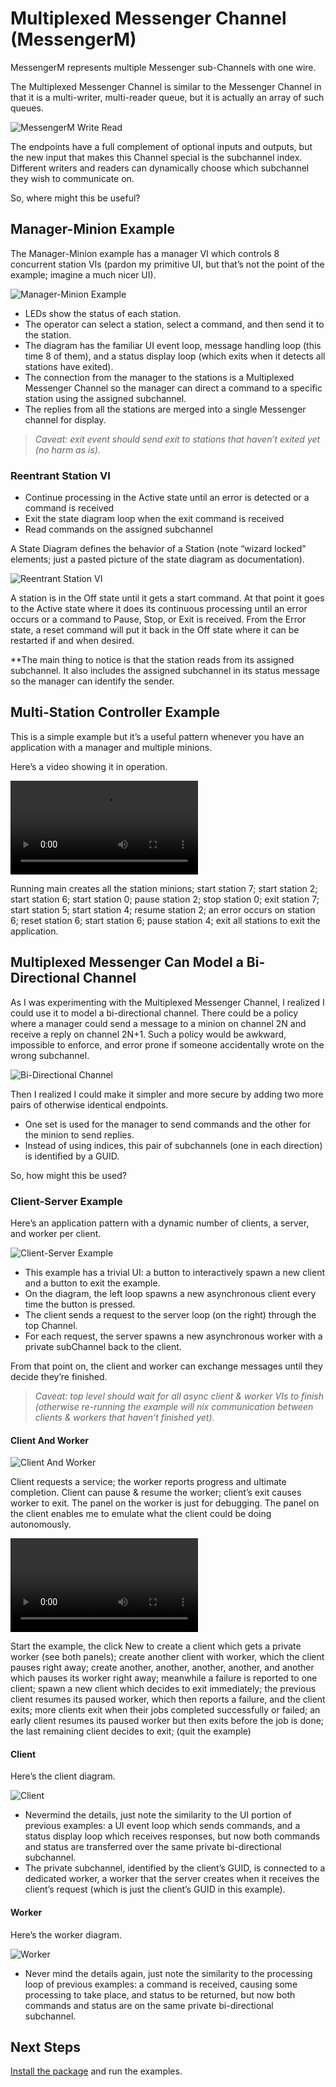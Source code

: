 # Multiplexed Messenger Channel (MessengerM)

MessengerM represents multiple Messenger sub-Channels with one wire.

The Multiplexed Messenger Channel is similar to the Messenger Channel in that it is a multi-writer, multi-reader queue, but it is actually an array of such queues.

![MessengerM Write Read](content/MessengerM%20Write%20Read.png)

The endpoints have a full complement of optional inputs and outputs, but the new input that makes this Channel special is the subchannel index.  Different writers and readers can dynamically choose which subchannel they wish to communicate on.

So, where might this be useful?

## Manager-Minion Example

The Manager-Minion example has a manager VI which controls 8 concurrent station VIs (pardon my primitive UI, but that’s not the point of the example; imagine a much nicer UI).

![Manager-Minion Example](content/Manager%20Minion%20Example.png)

* LEDs show the status of each station.
* The operator can select a station, select a command, and then send it to the station.
* The diagram has the familiar UI event loop, message handling loop (this time 8 of them), and a status display loop (which exits when it detects all stations have exited).
* The connection from the manager to the stations is a Multiplexed Messenger Channel so the manager can direct a command to a specific station using the assigned subchannel.
* The replies from all the stations are merged into a single Messenger channel for display.

> *Caveat: exit event should send exit to stations that haven’t exited yet (no harm as is).*

### Reentrant Station VI

* Continue processing in the Active state until an error is detected or a command is received
* Exit the state diagram loop when the exit command is received
* Read commands on the assigned subchannel

A State Diagram defines the behavior of a Station (note “wizard locked” elements; just a pasted picture of the state diagram as documentation).

![Reentrant Station VI](content/Reentrant%20Station%20VI.png)

A station is in the Off state until it gets a start command.  At that point it goes to the Active state where it does its continuous processing until an error occurs or a command to Pause, Stop, or Exit is received.  From the Error state, a reset command will put it back in the Off state where it can be restarted if and when desired.

**The main thing to notice is that the station reads from its assigned subchannel.  It also includes the assigned subchannel in its status message so the manager can identify the sender.

## Multi-Station Controller Example

This is a simple example but it’s a useful pattern whenever you have an application with a manager and multiple minions.

Here’s a video showing it in operation.

<video controls>
  <source src="content/multistationcontroller.mp4" type="video/mp4">
</video>

Running main creates all the station minions; start station 7; start station 2; start station 6; start station 0; pause station 2; stop station 0; exit station 7; start station 5; start station 4; resume station 2; an error occurs on station 6; reset station 6; start station 6; pause station 4; exit all stations to exit the application.

## Multiplexed Messenger Can Model a Bi-Directional Channel

As I was experimenting with the Multiplexed Messenger Channel, I realized I could use it to model a bi-directional channel.  There could be a policy where a manager could send a message to a minion on channel 2N and receive a reply on channel 2N+1.  Such a policy would be awkward, impossible to enforce, and error prone if someone accidentally wrote on the wrong subchannel.

![Bi-Directional Channel](content/Bi-Directional%20Channel.png)

Then I realized I could make it simpler and more secure by adding two more pairs of otherwise identical endpoints.
* One set is used for the manager to send commands and the other for the minion to send replies.
* Instead of using indices, this pair of subchannels (one in each direction) is identified by a GUID.

So, how might this be used?

### Client-Server Example

Here’s an application pattern with a dynamic number of clients, a server, and worker per client.

![Client-Server Example](content/Client%20Server%20Example.png)

* This example has a trivial UI: a button to interactively spawn a new client and a button to exit the example.
* On the diagram, the left loop spawns a new asynchronous client every time the button is pressed.  
* The client sends a request to the server loop (on the right) through the top Channel.  
* For each request, the server spawns a new asynchronous worker with a private subChannel back to the client.

From that point on, the client and worker can exchange messages until they decide they’re finished.

> *Caveat: top level should wait for all async client & worker VIs to finish (otherwise re-running the example will nix communication between clients & workers that haven’t finished yet).*

#### Client And Worker

![Client And Worker](content/Client%20And%20Worker.png)

Client requests a service; the worker reports progress and ultimate completion.
Client can pause & resume the worker; client’s exit causes worker to exit.
The panel on the worker is just for debugging.
The panel on the client enables me to emulate what the client could be doing autonomously.

<video controls>
  <source src="content/demo-3.mp4" type="video/mp4">
</video>

Start the example, the click New to create a client which gets a private worker (see both panels); 
create another client with worker, which the client pauses right away; 
create another, another, another, another, and another which pauses its worker right away;
meanwhile a failure is reported to one client;
spawn a new client which decides to exit immediately;
the previous client resumes its paused worker, which then reports a failure, and the client exits;
more clients exit when their jobs completed successfully or failed;
an early client resumes its paused worker but then exits before the job is done;
the last remaining client decides to exit;
(quit the example)

#### Client

Here’s the client diagram.  

![Client](content/Client.png)

* Nevermind the details, just note the similarity to the UI portion of previous examples: a UI event loop which sends commands, and a status display loop which receives responses, but now both commands and status are transferred over the same private bi-directional subchannel.
* The private subchannel, identified by the client’s GUID, is connected to a dedicated worker, a worker that the server creates when it receives the client’s request (which is just the client’s GUID in this example).

#### Worker

Here’s the worker diagram.

![Worker](content/Worker.png)

* Never mind the details again, just note the similarity to the processing loop of previous examples: a command is received, causing some processing to take place, and status to be returned, but now both commands and status are on the same private bi-directional subchannel.

## Next Steps

[Install the package](../README.md#install-the-package) and run the examples.